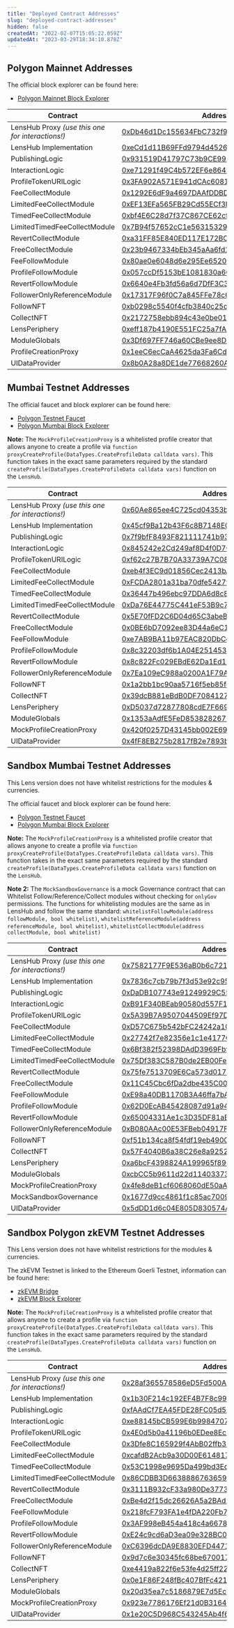 ```yaml
---
title: "Deployed Contract Addresses"
slug: "deployed-contract-addresses"
hidden: false
createdAt: "2022-02-07T15:05:22.059Z"
updatedAt: "2023-03-29T18:34:10.878Z"
---
```

## Polygon Mainnet Addresses

The official block explorer can be found here:

- [Polygon Mainnet Block Explorer](https://polygonscan.com/)

| Contract                                         | Address                                                                                                                  |
| ------------------------------------------------ | ------------------------------------------------------------------------------------------------------------------------ |
| LensHub Proxy _(use this one for interactions!)_ | [0xDb46d1Dc155634FbC732f92E853b10B288AD5a1d](https://polygonscan.com/address/0xDb46d1Dc155634FbC732f92E853b10B288AD5a1d) |
| LensHub Implementation                           | [0xeCd1d11B69FFd9794d45269247f9Fc139462bC12](https://polygonscan.com/address/0xeCd1d11B69FFd9794d45269247f9Fc139462bC12) |
| PublishingLogic                                  | [0x931519D41797C73b9CE993B52c1af900373b5b43](https://polygonscan.com/address/0x931519D41797C73b9CE993B52c1af900373b5b43) |
| InteractionLogic                                 | [0xe71291f49C4b572EF6e864Ba54E50C13A6D407e7](https://polygonscan.com/address/0xe71291f49C4b572EF6e864Ba54E50C13A6D407e7) |
| ProfileTokenURILogic                             | [0x3FA902A571E941dCAc6081d57917994DDB0F9A9d](https://polygonscan.com/address/0x3FA902A571E941dCAc6081d57917994DDB0F9A9d) |
| FeeCollectModule                                 | [0x1292E6dF9a4697DAAfDDBD61D5a7545A634af33d](https://polygonscan.com/address/0x1292E6dF9a4697DAAfDDBD61D5a7545A634af33d) |
| LimitedFeeCollectModule                          | [0xEF13EFa565FB29Cd55ECf3De2beb6c69bD988212](https://polygonscan.com/address/0xEF13EFa565FB29Cd55ECf3De2beb6c69bD988212) |
| TimedFeeCollectModule                            | [0xbf4E6C28d7f37C867CE62cf6ccb9efa4C7676F7F](https://polygonscan.com/address/0xbf4E6C28d7f37C867CE62cf6ccb9efa4C7676F7F) |
| LimitedTimedFeeCollectModule                     | [0x7B94f57652cC1e5631532904A4A038435694636b](https://polygonscan.com/address/0x7B94f57652cC1e5631532904A4A038435694636b) |
| RevertCollectModule                              | [0xa31FF85E840ED117E172BC9Ad89E55128A999205](https://polygonscan.com/address/0xa31FF85E840ED117E172BC9Ad89E55128A999205) |
| FreeCollectModule                                | [0x23b9467334bEb345aAa6fd1545538F3d54436e96](https://polygonscan.com/address/0x23b9467334bEb345aAa6fd1545538F3d54436e96) |
| FeeFollowModule                                  | [0x80ae0e6048d6e295Ee6520b07Eb6EC4485193FD6](https://polygonscan.com/address/0x80ae0e6048d6e295Ee6520b07Eb6EC4485193FD6) |
| ProfileFollowModule                              | [0x057ccDf5153bE1081830a6C3D507C9dfE1ac8e4E](https://polygonscan.com/address/0x057ccDf5153bE1081830a6C3D507C9dfE1ac8e4E) |
| RevertFollowModule                               | [0x6640e4Fb3fd56a6d7DfF3C351dFd9Ab7E57fb769](https://polygonscan.com/address/0x6640e4Fb3fd56a6d7DfF3C351dFd9Ab7E57fb769) |
| FollowerOnlyReferenceModule                      | [0x17317F96f0C7a845FFe78c60B10aB15789b57Aaa](https://polygonscan.com/address/0x17317F96f0C7a845FFe78c60B10aB15789b57Aaa) |
| FollowNFT                                        | [0xb0298c5540f4cfb3840c25d290be3ef3fe09fa8c](https://polygonscan.com/address/0xb0298c5540f4cfb3840c25d290be3ef3fe09fa8c) |
| CollectNFT                                       | [0x2172758ebb894c43e0be01e37d065118317d7eec](https://polygonscan.com/address/0x2172758ebb894c43e0be01e37d065118317d7eec) |
| LensPeriphery                                    | [0xeff187b4190E551FC25a7fA4dFC6cf7fDeF7194f](https://polygonscan.com/address/0xeff187b4190E551FC25a7fA4dFC6cf7fDeF7194f) |
| ModuleGlobals                                    | [0x3Df697FF746a60CBe9ee8D47555c88CB66f03BB9](https://polygonscan.com/address/0x3Df697FF746a60CBe9ee8D47555c88CB66f03BB9) |
| ProfileCreationProxy                             | [0x1eeC6ecCaA4625da3Fa6Cd6339DBcc2418710E8a](https://polygonscan.com/address/0x1eeC6ecCaA4625da3Fa6Cd6339DBcc2418710E8a) |
| UIDataProvider                                   | [0x8b0A28a8DE1de77668260A876c6DCF0330183742](https://polygonscan.com/address/0x8b0A28a8DE1de77668260A876c6DCF0330183742) |

## Mumbai Testnet Addresses

The official faucet and block explorer can be found here:

- [Polygon Testnet Faucet](https://faucet.polygon.technology/)
- [Polygon Mumbai Block Explorer](https://mumbai.polygonscan.com/)

**Note:** The `MockProfileCreationProxy` is a whitelisted profile creator that allows anyone to create a profile via `function proxyCreateProfile(DataTypes.CreateProfileData calldata vars)`. This function takes in the exact same parameters required by the standard `createProfile(DataTypes.CreateProfileData calldata vars)` function on the `LensHub`.

| Contract                                         | Address                                                                                                                         |
| ------------------------------------------------ | ------------------------------------------------------------------------------------------------------------------------------- |
| LensHub Proxy _(use this one for interactions!)_ | [0x60Ae865ee4C725cd04353b5AAb364553f56ceF82](https://mumbai.polygonscan.com/address/0x60Ae865ee4C725cd04353b5AAb364553f56ceF82) |
| LensHub Implementation                           | [0x45cf9Ba12b43F6c8B7148E06A6f84c5B9ad3Dd44](https://mumbai.polygonscan.com/address/0x45cf9Ba12b43F6c8B7148E06A6f84c5B9ad3Dd44) |
| PublishingLogic                                  | [0x7f9bfF8493F821111741b93429A6A6F79DC546F0](https://mumbai.polygonscan.com/address/0x7f9bfF8493F821111741b93429A6A6F79DC546F0) |
| InteractionLogic                                 | [0x845242e2Cd249af8D4f0D7085DefEAc3381815E3](https://mumbai.polygonscan.com/address/0x845242e2Cd249af8D4f0D7085DefEAc3381815E3) |
| ProfileTokenURILogic                             | [0xf62c27B7B70A33739A7C088097fc20609A80eE58](https://mumbai.polygonscan.com/address/0xf62c27B7B70A33739A7C088097fc20609A80eE58) |
| FeeCollectModule                                 | [0xeb4f3EC9d01856Cec2413bA5338bF35CeF932D82](https://mumbai.polygonscan.com/address/0xeb4f3EC9d01856Cec2413bA5338bF35CeF932D82) |
| LimitedFeeCollectModule                          | [0xFCDA2801a31ba70dfe542793020a934F880D54aB](https://mumbai.polygonscan.com/address/0xFCDA2801a31ba70dfe542793020a934F880D54aB) |
| TimedFeeCollectModule                            | [0x36447b496ebc97DDA6d8c8113Fe30A30dC0126Db](https://mumbai.polygonscan.com/address/0x36447b496ebc97DDA6d8c8113Fe30A30dC0126Db) |
| LimitedTimedFeeCollectModule                     | [0xDa76E44775C441eF53B9c769d175fB2948F15e1C](https://mumbai.polygonscan.com/address/0xDa76E44775C441eF53B9c769d175fB2948F15e1C) |
| RevertCollectModule                              | [0x5E70fFD2C6D04d65C3abeBa64E93082cfA348dF8](https://mumbai.polygonscan.com/address/0x5E70fFD2C6D04d65C3abeBa64E93082cfA348dF8) |
| FreeCollectModule                                | [0x0BE6bD7092ee83D44a6eC1D949626FeE48caB30c](https://mumbai.polygonscan.com/address/0x0BE6bD7092ee83D44a6eC1D949626FeE48caB30c) |
| FeeFollowModule                                  | [0xe7AB9BA11b97EAC820DbCc861869092b52B65C06](https://mumbai.polygonscan.com/address/0xe7AB9BA11b97EAC820DbCc861869092b52B65C06) |
| ProfileFollowModule                              | [0x8c32203df6b1A04E25145346e2DaAD0B4712C20D](https://mumbai.polygonscan.com/address/0x8c32203df6b1A04E25145346e2DaAD0B4712C20D) |
| RevertFollowModule                               | [0x8c822Fc029EBdE62Da1Ed1072534c5e112dAE48c](https://mumbai.polygonscan.com/address/0x8c822Fc029EBdE62Da1Ed1072534c5e112dAE48c) |
| FollowerOnlyReferenceModule                      | [0x7Ea109eC988a0200A1F79Ae9b78590F92D357a16](https://mumbai.polygonscan.com/address/0x7Ea109eC988a0200A1F79Ae9b78590F92D357a16) |
| FollowNFT                                        | [0x1a2bb1bc90aa5716f5eb85fd1823338bd1b6f772](https://mumbai.polygonscan.com/address/0x1a2bb1bc90aa5716f5eb85fd1823338bd1b6f772) |
| CollectNFT                                       | [0x39dcB881eBdB0DF708412754468c99B4EbD2E370](https://mumbai.polygonscan.com/address/0x39dcB881eBdB0DF708412754468c99B4EbD2E370) |
| LensPeriphery                                    | [0xD5037d72877808cdE7F669563e9389930AF404E8](https://mumbai.polygonscan.com/address/0xD5037d72877808cdE7F669563e9389930AF404E8) |
| ModuleGlobals                                    | [0x1353aAdfE5FeD85382826757A95DE908bd21C4f9](https://mumbai.polygonscan.com/address/0x1353aAdfE5FeD85382826757A95DE908bd21C4f9) |
| MockProfileCreationProxy                         | [0x420f0257D43145bb002E69B14FF2Eb9630Fc4736](https://mumbai.polygonscan.com/address/0x420f0257D43145bb002E69B14FF2Eb9630Fc4736) |
| UIDataProvider                                   | [0x4fF8EB275b2817fB2e7893bFF7ae7994e54e0730](https://mumbai.polygonscan.com/address/0x4fF8EB275b2817fB2e7893bFF7ae7994e54e0730) |

## Sandbox Mumbai Testnet Addresses

This Lens version does not have whitelist restrictions for the modules & currencies.

The official faucet and block explorer can be found here:

- [Polygon Testnet Faucet](https://faucet.polygon.technology/)
- [Polygon Mumbai Block Explorer](https://mumbai.polygonscan.com/)

**Note:** The `MockProfileCreationProxy` is a whitelisted profile creator that allows anyone to create a profile via `function proxyCreateProfile(DataTypes.CreateProfileData calldata vars)`. This function takes in the exact same parameters required by the standard `createProfile(DataTypes.CreateProfileData calldata vars)` function on the `LensHub`.

**Note 2:** The `MockSandboxGovernance` is a mock Governance contract that can Whitelist Follow/Reference/Collect modules without checking for `onlyGov` permissions. The functions for whitelisting modules are the same as in LensHub and follow the same standard: `whitelistFollowModule(address followModule, bool whitelist)`, `whitelistReferenceModule(address referenceModule, bool whitelist)`, `whitelistCollectModule(address collectModule, bool whitelist)`

| Contract                                         | Address                                                                                                                         |
| ------------------------------------------------ | ------------------------------------------------------------------------------------------------------------------------------- |
| LensHub Proxy _(use this one for interactions!)_ | [0x7582177F9E536aB0b6c721e11f383C326F2Ad1D5](https://mumbai.polygonscan.com/address/0x7582177F9E536aB0b6c721e11f383C326F2Ad1D5) |
| LensHub Implementation                           | [0x7836c7cb79b7f3d53e92c95bf43798ada212fe4e](https://mumbai.polygonscan.com/address/0x7836c7cb79b7f3d53e92c95bf43798ada212fe4e) |
| PublishingLogic                                  | [0xDaDB107743e91249929C55132A238a3E735eA7eC](https://mumbai.polygonscan.com/address/0xDaDB107743e91249929C55132A238a3E735eA7eC) |
| InteractionLogic                                 | [0xB91F340BEab90580d557F1332704bF5DB9c35A9D](https://mumbai.polygonscan.com/address/0xB91F340BEab90580d557F1332704bF5DB9c35A9D) |
| ProfileTokenURILogic                             | [0x5A39B7A9507044509Ef97D4EA306Dc8bA9DB818e](https://mumbai.polygonscan.com/address/0x5A39B7A9507044509Ef97D4EA306Dc8bA9DB818e) |
| FeeCollectModule                                 | [0xD57C675b542bFC24242a1088514306fFaeaFc6Fb](https://mumbai.polygonscan.com/address/0xD57C675b542bFC24242a1088514306fFaeaFc6Fb) |
| LimitedFeeCollectModule                          | [0x27742f7e82356e1c1e4177C11f627B5Dc18E4686](https://mumbai.polygonscan.com/address/0x27742f7e82356e1c1e4177C11f627B5Dc18E4686) |
| TimedFeeCollectModule                            | [0x6Bf382f52398DAdD3969Fb9C1AB3a1Bab8268F4E](https://mumbai.polygonscan.com/address/0x6Bf382f52398DAdD3969Fb9C1AB3a1Bab8268F4E) |
| LimitedTimedFeeCollectModule                     | [0x75Df383C587B0de2EB00FeA95B9b8e3AF35EbCe6](https://mumbai.polygonscan.com/address/0x75Df383C587B0de2EB00FeA95B9b8e3AF35EbCe6) |
| RevertCollectModule                              | [0x75fe7513709E6Ca573d017cE979F7d35192CE0d5](https://mumbai.polygonscan.com/address/0x75fe7513709E6Ca573d017cE979F7d35192CE0d5) |
| FreeCollectModule                                | [0x11C45Cbc6fDa2dbe435C0079a2ccF9c4c7051595](https://mumbai.polygonscan.com/address/0x11C45Cbc6fDa2dbe435C0079a2ccF9c4c7051595) |
| FeeFollowModule                                  | [0xE98a40DB1170B3A46ffa7bA84335A0A0e9A65C2d](https://mumbai.polygonscan.com/address/0xE98a40DB1170B3A46ffa7bA84335A0A0e9A65C2d) |
| ProfileFollowModule                              | [0x62D0EcAB45428087d91a94EE33E141B7496Ad7c3](https://mumbai.polygonscan.com/address/0x62D0EcAB45428087d91a94EE33E141B7496Ad7c3) |
| RevertFollowModule                               | [0x65004331Ae1c3D35DF81aEC6E8C259167Bbe64E2](https://mumbai.polygonscan.com/address/0x65004331Ae1c3D35DF81aEC6E8C259167Bbe64E2) |
| FollowerOnlyReferenceModule                      | [0xB080AAc00E53FBeb04917F22096721d602c70759](https://mumbai.polygonscan.com/address/0xB080AAc00E53FBeb04917F22096721d602c70759) |
| FollowNFT                                        | [0xf51b134ca8f54fdf19eb49001fe337b1e93cf707](https://mumbai.polygonscan.com/address/0xf51b134ca8f54fdf19eb49001fe337b1e93cf707) |
| CollectNFT                                       | [0x57F4040B6a38C26e8a92527e3495EB936496CCc9](https://mumbai.polygonscan.com/address/0x57F4040B6a38C26e8a92527e3495EB936496CCc9) |
| LensPeriphery                                    | [0xa6bcF4398824A199965f89094796DFCcEa81b1a6](https://mumbai.polygonscan.com/address/0xa6bcF4398824A199965f89094796DFCcEa81b1a6) |
| ModuleGlobals                                    | [0xcbCC5b9611d22d11403373432642Df9Ef7Dd81AD](https://mumbai.polygonscan.com/address/0xcbCC5b9611d22d11403373432642Df9Ef7Dd81AD) |
| MockProfileCreationProxy                         | [0x4fe8deB1cf6068060dE50aA584C3adf00fbDB87f](https://mumbai.polygonscan.com/address/0x4fe8deB1cf6068060dE50aA584C3adf00fbDB87f) |
| MockSandboxGovernance                            | [0x1677d9cc4861f1c85ac7009d5f06f49c928ca2ad](https://mumbai.polygonscan.com/address/0x1677d9cc4861f1c85ac7009d5f06f49c928ca2ad) |
| UIDataProvider                                   | [0x5dDD1d6c04E805D830574A31Bf7979D416c6d7c5](https://mumbai.polygonscan.com/address/0x5dDD1d6c04E805D830574A31Bf7979D416c6d7c5) |

## Sandbox Polygon zkEVM Testnet Addresses

This Lens version does not have whitelist restrictions for the modules & currencies.

The zkEVM Testnet is linked to the Ethereum Goerli Testnet, information can be found here:

- [zkEVM Bridge](https://public.zkevm-test.net/l)
- [zkEVM Block Explorer](https://zkevm.polygonscan.com/)

**Note:** The `MockProfileCreationProxy` is a whitelisted profile creator that allows anyone to create a profile via `function proxyCreateProfile(DataTypes.CreateProfileData calldata vars)`. This function takes in the exact same parameters required by the standard `createProfile(DataTypes.CreateProfileData calldata vars)` function on the `LensHub`.

| Contract                                         | Address                                                                                                                             |
| ------------------------------------------------ | ----------------------------------------------------------------------------------------------------------------------------------- |
| LensHub Proxy _(use this one for interactions!)_ | [0x28af365578586eD5Fd500A1Dc0a3E20Fc7b2Cffa](https://public.zkevm-test.net:8443/address/0x28af365578586eD5Fd500A1Dc0a3E20Fc7b2Cffa) |
| LensHub Implementation                           | [0x1b30F214c192EF4B7F8c9926c47C4161016955DA](https://public.zkevm-test.net:8443/address/0x1b30F214c192EF4B7F8c9926c47C4161016955DA) |
| PublishingLogic                                  | [0xfAAdCf7EA45FDE28FC05d584B8bc206C79f7c4cA](https://public.zkevm-test.net:8443/address/0xfAAdCf7EA45FDE28FC05d584B8bc206C79f7c4cA) |
| InteractionLogic                                 | [0xe88145bCB599E6b9984707651e23fb7bd485EDD3](https://public.zkevm-test.net:8443/address/0xe88145bCB599E6b9984707651e23fb7bd485EDD3) |
| ProfileTokenURILogic                             | [0x4E0d5b0a41196b0EDee8Ecd3C97C8889c502f041](https://public.zkevm-test.net:8443/address/0x4E0d5b0a41196b0EDee8Ecd3C97C8889c502f041) |
| FeeCollectModule                                 | [0x3Dfe8C165929f4AbB02ffb3a46ccE6BdA4e5fABE](https://public.zkevm-test.net:8443/address/0x3Dfe8C165929f4AbB02ffb3a46ccE6BdA4e5fABE) |
| LimitedFeeCollectModule                          | [0xcafdB2Acb9a30D00E614817533A204100163432D](https://public.zkevm-test.net:8443/address/0xcafdB2Acb9a30D00E614817533A204100163432D) |
| TimedFeeCollectModule                            | [0x53C1998e9695Da499bd3Ec2eFfeACCab14c850CF](https://public.zkevm-test.net:8443/address/0x53C1998e9695Da499bd3Ec2eFfeACCab14c850CF) |
| LimitedTimedFeeCollectModule                     | [0x86CDBB3D663888676365960D93A1c7B727506ed5](https://public.zkevm-test.net:8443/address/0x86CDBB3D663888676365960D93A1c7B727506ed5) |
| RevertCollectModule                              | [0x3111B932cF33a980De37734a4dA10163b2b84077](https://public.zkevm-test.net:8443/address/0x3111B932cF33a980De37734a4dA10163b2b84077) |
| FreeCollectModule                                | [0xBe4d2f15dc26626A5a2BAd27d96AcEf054D7d33A](https://public.zkevm-test.net:8443/address/0xBe4d2f15dc26626A5a2BAd27d96AcEf054D7d33A) |
| FeeFollowModule                                  | [0x218fcF793FA1e4fDA220Fb7e55aDF9d8fe0b8C96](https://public.zkevm-test.net:8443/address/0x218fcF793FA1e4fDA220Fb7e55aDF9d8fe0b8C96) |
| ProfileFollowModule                              | [0x3AF998eB454a418c4a66780c903CDF45d69265f9](https://public.zkevm-test.net:8443/address/0x3AF998eB454a418c4a66780c903CDF45d69265f9) |
| RevertFollowModule                               | [0xE24c9cd6aD3ea09e328BC0eb128FCb0d17737f96](https://public.zkevm-test.net:8443/address/0xE24c9cd6aD3ea09e328BC0eb128FCb0d17737f96) |
| FollowerOnlyReferenceModule                      | [0xC6396dcDA9E8830EFD44717da003B0D99b786621](https://public.zkevm-test.net:8443/address/0xC6396dcDA9E8830EFD44717da003B0D99b786621) |
| FollowNFT                                        | [0x9d7c6e30345fc68be670017bbcc6840b35978a7a](https://public.zkevm-test.net:8443/address/0x9d7c6e30345fc68be670017bbcc6840b35978a7a) |
| CollectNFT                                       | [0xe4419a822f6e53fe4d25ff22f51fa5de54e10f53](https://public.zkevm-test.net:8443/address/0xe4419a822f6e53fe4d25ff22f51fa5de54e10f53) |
| LensPeriphery                                    | [0x0e1F86F248fBc407BfFc4217042b5A55Db289385](https://public.zkevm-test.net:8443/address/0x0e1F86F248fBc407BfFc4217042b5A55Db289385) |
| ModuleGlobals                                    | [0x20d35ea7c5186879E7d5Ec6d0941d451bBa54F4b](https://public.zkevm-test.net:8443/address/0x20d35ea7c5186879E7d5Ec6d0941d451bBa54F4b) |
| MockProfileCreationProxy                         | [0x923e7786176Ef21d0B31645fB1353b1392Dd0e40](https://public.zkevm-test.net:8443/address/0x923e7786176Ef21d0B31645fB1353b1392Dd0e40) |
| UIDataProvider                                   | [0x1e20C5D968C543245Ab4f6749e5f863a82842337](https://public.zkevm-test.net:8443/address/0x1e20C5D968C543245Ab4f6749e5f863a82842337) |